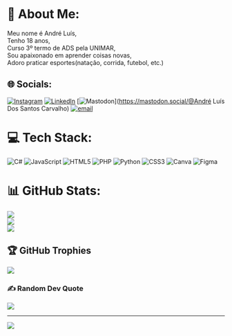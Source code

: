 # 💫 About Me:
Meu nome é André Luís,<br>Tenho 18 anos,<br>Curso 3º termo de ADS pela UNIMAR,<br>Sou apaixonado em aprender coisas novas,<br>Adoro praticar esportes(natação, corrida, futebol, etc.)


## 🌐 Socials:
[![Instagram](https://img.shields.io/badge/Instagram-%23E4405F.svg?logo=Instagram&logoColor=white)](https://instagram.com/oandrecarvalhoo) [![LinkedIn](https://img.shields.io/badge/LinkedIn-%230077B5.svg?logo=linkedin&logoColor=white)](https://linkedin.com/in/https://www.linkedin.com/in/andre-carvalho06/) [![Mastodon](https://img.shields.io/badge/-MASTODON-%232B90D9?logo=mastodon&logoColor=white)](https://mastodon.social/@André Luís Dos Santos Carvalho) [![email](https://img.shields.io/badge/Email-D14836?logo=gmail&logoColor=white)](mailto:andresantoscarvalho2004@gmail.com) 

# 💻 Tech Stack:
![C#](https://img.shields.io/badge/c%23-%23239120.svg?style=flat&logo=csharp&logoColor=white) ![JavaScript](https://img.shields.io/badge/javascript-%23323330.svg?style=flat&logo=javascript&logoColor=%23F7DF1E) ![HTML5](https://img.shields.io/badge/html5-%23E34F26.svg?style=flat&logo=html5&logoColor=white) ![PHP](https://img.shields.io/badge/php-%23777BB4.svg?style=flat&logo=php&logoColor=white) ![Python](https://img.shields.io/badge/python-3670A0?style=flat&logo=python&logoColor=ffdd54) ![CSS3](https://img.shields.io/badge/css3-%231572B6.svg?style=flat&logo=css3&logoColor=white) ![Canva](https://img.shields.io/badge/Canva-%2300C4CC.svg?style=flat&logo=Canva&logoColor=white) ![Figma](https://img.shields.io/badge/figma-%23F24E1E.svg?style=flat&logo=figma&logoColor=white)
# 📊 GitHub Stats:
![](https://github-readme-stats.vercel.app/api?username=oandrecarvalho&theme=dark&hide_border=false&include_all_commits=true&count_private=true)<br/>
![](https://nirzak-streak-stats.vercel.app/?user=oandrecarvalho&theme=dark&hide_border=false)<br/>
![](https://github-readme-stats.vercel.app/api/top-langs/?username=oandrecarvalho&theme=dark&hide_border=false&include_all_commits=true&count_private=true&layout=compact)

## 🏆 GitHub Trophies
![](https://github-profile-trophy.vercel.app/?username=oandrecarvalho&theme=gruvbox&no-frame=false&no-bg=true&margin-w=4)

### ✍️ Random Dev Quote
![](https://quotes-github-readme.vercel.app/api?type=horizontal&theme=tokyonight)

---
[![](https://visitcount.itsvg.in/api?id=oandrecarvalho&icon=0&color=10)](https://visitcount.itsvg.in)


